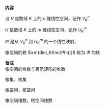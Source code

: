 **内容**    
    
设 $V$ 是数域 $K$ 上的 $n$ 维线性空间，记作 $V_K^n$     
    
 $U$ 是数域 $K$ 上的 $m$ 维线性空间，记作 $U_K^m$     
    
 $\Phi$ 是从 $V_K^n$ 到 $U_K^m$ 的一个线性映射，    
    
像空间的秩 $\rm{dim_K(Im(\Phi))}$ 称为 $\Phi$ 的秩    
    
**备注**    
像空间的维数与表示矩阵的维数    
    
像集，核集    
    
像空间，核空间    
    
像空间维数，核空间维数    
